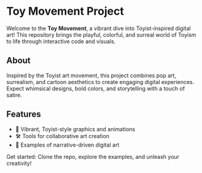 # Toy Movement Project

Welcome to the **Toy Movement**, a vibrant dive into Toyist-inspired digital art! This repository brings the playful, colorful, and surreal world of Toyism to life through interactive code and visuals.

## About
Inspired by the Toyist art movement, this project combines pop art, surrealism, and cartoon aesthetics to create engaging digital experiences. Expect whimsical designs, bold colors, and storytelling with a touch of satire.

## Features
- 🎨 Vibrant, Toyist-style graphics and animations
- 🛠️ Tools for collaborative art creation
- 📖 Examples of narrative-driven digital art

Get started: Clone the repo, explore the examples, and unleash your creativity!
